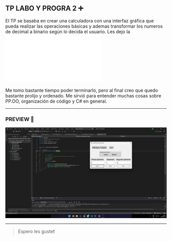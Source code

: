 ## TP LABO  Y PROGRA 2 ➕

El TP se basaba en crear una calculadora con una interfaz gráfica que pueda realizar las operaciones básicas y ademas transformar los numeros de decimal a binario según lo decida el usuario. Les dejo la ![Consigna](consigna.pdf)

Me tomo bastante tiempo poder terminarlo, pero al final creo que quedo bastante prolijo y ordenado. Me sirvió para entender muchas cosas sobre PP.OO, organización de código y C# en general.


---

### PREVIEW 👀
![Calculadora](preview.png)

---
>Espero les guste❗️

